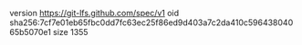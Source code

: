 version https://git-lfs.github.com/spec/v1
oid sha256:7cf7e01eb65fbc0dd7fc63ec25f86ed9d403a7c2da410c59643804065b5070e1
size 1355
